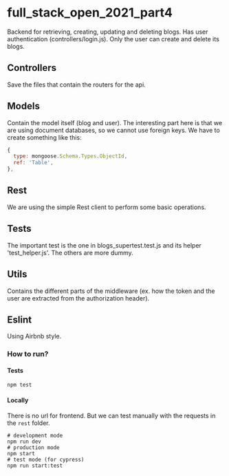 # full_stack_open_2021_part4
 
Backend for retrieving, creating, updating and deleting blogs. Has user authentication (controllers/login.js).
Only the user can create and delete its blogs.

## Controllers
Save the files that contain the routers for the api.

## Models
Contain the model itself (blog and user). The interesting part here is that we are using document databases,
so we cannot use foreign keys. We have to create something like this:

```javascript
{
  type: mongoose.Schema.Types.ObjectId,
  ref: 'Table',
},
```

## Rest
We are using the simple Rest client to perform some basic operations.

## Tests
The important test is the one in blogs_supertest.test.js and its helper 'test_helper.js'.
The others are more dummy.

## Utils
Contains the different parts of the middleware (ex. how the token and the user are extracted from the authorization header).

## Eslint
Using Airbnb style.

### How to run?

#### Tests

```console
npm test
```

#### Locally

There is no url for frontend. But we can test manually with the requests in the `rest` folder.

```console
# development mode
npm run dev
# production mode
npm start
# test mode (for cypress)
npm run start:test
```
